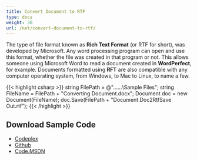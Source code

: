 ```yaml
---
title: Convert Document to RTF
type: docs
weight: 30
url: /net/convert-document-to-rtf/
---
```


The type of file format known as **Rich Text Format** (or RTF for short), was developed by Microsoft. Any word processing program can open and use this format, whether the file was created in that program or not. This allows someone using Microsoft Word to read a document created in **WordPerfect**, for example. Documents formatted using **RFT** are also compatible with any computer operating system, from Windows, to Mac to Linux, to name a few.

{{< highlight csharp >}}
string FilePath = @"..\..\..\Sample Files\";
string FileName = FilePath + "Converting Document.docx";
Document doc = new Document(FileName);
doc.Save(FilePath + "Document.Doc2RtfSave Out.rtf");
{{< /highlight >}}
## **Download Sample Code**
- [Codeplex](https://asposeopenxml.codeplex.com/releases/view/617779)
- [Github](https://github.com/aspose-words/Aspose.Words-for-.NET/releases/tag/MissingFeaturesofOpenXMLWordsv1.1)
- [Code.MSDN](https://code.msdn.microsoft.com/Missing-Features-in-6a2c882b)
